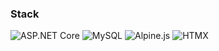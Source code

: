 ### Stack

![ASP.NET Core](https://img.shields.io/badge/ASP.NET%20Core-512BD4?style=flat&logo=dotnet&logoColor=white)
![MySQL](https://img.shields.io/badge/MySQL-4479A1?style=flat&logo=mysql&logoColor=white)
![Alpine.js](https://img.shields.io/badge/Alpine.js-8BC0D0?style=flat&logo=alpine.js&logoColor=black)
![HTMX](https://img.shields.io/badge/HTMX-2580F6?style=flat&logo=html5&logoColor=white)
